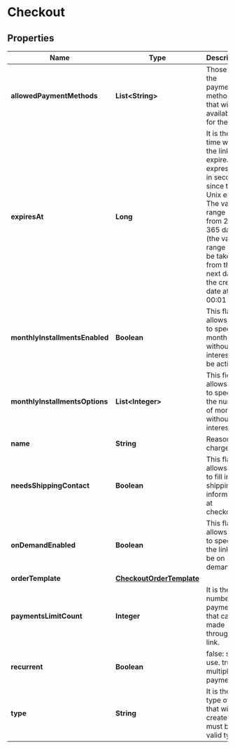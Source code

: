 

# Checkout

## Properties

Name | Type | Description | Notes
------------ | ------------- | ------------- | -------------
**allowedPaymentMethods** | **List&lt;String&gt;** | Those are the payment methods that will be available for the link | 
**expiresAt** | **Long** | It is the time when the link will expire. It is expressed in seconds since the Unix epoch. The valid range is from 2 to 365 days (the valid range will be taken from the next day of the creation date at 00:01 hrs)  | 
**monthlyInstallmentsEnabled** | **Boolean** | This flag allows you to specify if months without interest will be active. |  [optional]
**monthlyInstallmentsOptions** | **List&lt;Integer&gt;** | This field allows you to specify the number of months without interest. |  [optional]
**name** | **String** | Reason for charge | 
**needsShippingContact** | **Boolean** | This flag allows you to fill in the shipping information at checkout. |  [optional]
**onDemandEnabled** | **Boolean** | This flag allows you to specify if the link will be on demand. |  [optional]
**orderTemplate** | [**CheckoutOrderTemplate**](CheckoutOrderTemplate.md) |  | 
**paymentsLimitCount** | **Integer** | It is the number of payments that can be made through the link. |  [optional]
**recurrent** | **Boolean** | false: single use. true: multiple payments | 
**type** | **String** | It is the type of link that will be created. It must be a valid type. | 




